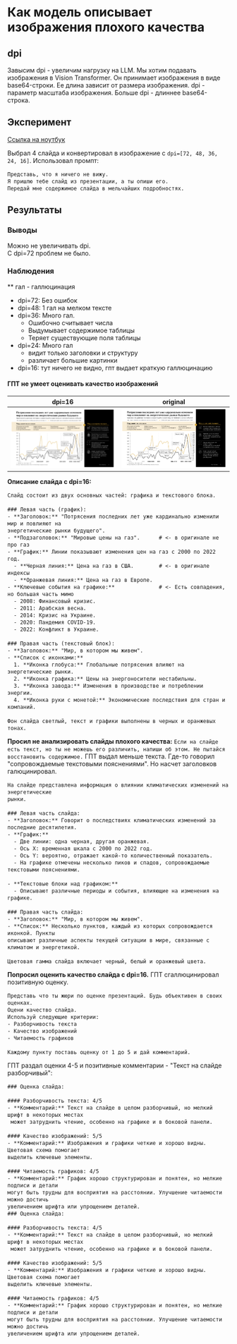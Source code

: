 # Как модель описывает изображения плохого качества

## dpi

Завысим dpi - увеличим нагрузку на LLM. Мы хотим подавать изображения в Vision Transformer. Он принимает изображения в виде base64-строки. Ее длина зависит от размера изображения. dpi - параметр масштаба изображения. Больше dpi - длиннее base64-строка.

## Эксперимент
[Ссылка на ноутбук](/notebooks/weird-slides/lowering_img_quality.ipynb)

Выбрал 4 слайда и конвертировал в изображение с `dpi=[72, 48, 36, 24, 16]`. Использовал промпт:

```
Представь, что я ничего не вижу. 
Я пришлю тебе слайд из презентации, а ты опиши его.
Передай мне содержимое слайда в мельчайших подробностях.
```


## Результаты

### Выводы
Можно не увеличивать dpi.  
С dpi=72 проблем не было.

### Наблюдения

\*\* гал - галлюцинация

- dpi=72: Без ошибок
- dpi=48: 1 гал на мелком тексте
- dpi=36: Много гал. 
  - Ошибочно считывает числа
  - Выдумывает содержимое таблицы
  - Теряет существующие поля таблицы
- dpi=24: Много гал
  - видит только заголовки и структуру
  - различает большие картинки
- dpi=16: тут ничего не видно, гпт выдает краткую галлюцинацию

#### ГПТ не умеет оценивать качество изображений
|                      dpi=16                      |                       original                        |
| :----------------------------------------------: | :---------------------------------------------------: |
| ![lower](img/lower_resolution/low_dpi_image.png) | ![original](img/lower_resolution/orig_slide_plot.png) |

**Описание слайда с dpi=16:**
```
Слайд состоит из двух основных частей: графика и текстового блока.

### Левая часть (график):
- **Заголовок:** "Потрясения последних лет уже кардинально изменили мир и повлияют на 
энергетические рынки будущего".
- **Подзаголовок:** "Мировые цены на газ".      # <- в оригинале не про газ
- **График:** Линии показывают изменения цен на газ с 2000 по 2022 год.
  - **Черная линия:** Цена на газ в США.        # <- в оригинале индексы
  - **Оранжевая линия:** Цена на газ в Европе.
- **Ключевые события на графике:**              # <- Есть совпадения, но большая часть мимо
  - 2008: Финансовый кризис.
  - 2011: Арабская весна.                       
  - 2014: Кризис на Украине.
  - 2020: Пандемия COVID-19.
  - 2022: Конфликт в Украине.

### Правая часть (текстовый блок):
- **Заголовок:** "Мир, в котором мы живем".
- **Список с иконками:**
  1. **Иконка глобуса:** Глобальные потрясения влияют на энергетические рынки.
  2. **Иконка графика:** Цены на энергоносители нестабильны.
  3. **Иконка завода:** Изменения в производстве и потреблении энергии.
  4. **Иконка руки с монетой:** Экономические последствия для стран и компаний.

Фон слайда светлый, текст и графики выполнены в черных и оранжевых тонах.
```


**Просил не анализировать слайды плохого качества:** `Если на слайде есть текст, но ты не можешь его различить, напиши об этом. Не пытайся восстановить содержимое.`
ГПТ выдал меньше текста. Где-то говорил "сопровождаемые текстовыми пояснениями". Но насчет заголовков галюцинировал.
```
На слайде представлена информация о влиянии климатических изменений на энергетические 
рынки. 

### Левая часть слайда:
- **Заголовок:** Говорит о последствиях климатических изменений за последние десятилетия.
- **График:** 
  - Две линии: одна черная, другая оранжевая.
  - Ось X: временная шкала с 2000 по 2022 год.
  - Ось Y: вероятно, отражает какой-то количественный показатель.
  - На графике отмечены несколько пиков и спадов, сопровождаемые текстовыми пояснениями.

- **Текстовые блоки над графиком:** 
  - Описывают различные периоды и события, влияющие на изменения на графике.

### Правая часть слайда:
- **Заголовок:** "Мир, в котором мы живем".
- **Список:** Несколько пунктов, каждый из которых сопровождается иконкой. Пункты 
описывают различные аспекты текущей ситуации в мире, связанные с климатом и энергетикой.

Цветовая гамма слайда включает черный, белый и оранжевый цвета.

```



**Попросил оценить качество слайда с dpi=16.** ГПТ сгаллюцинировал позитивную оценку. 
```
Представь что ты жюри по оценке презентаций. Будь объективен в своих оценках.
Оцени качество слайда.
Используй следующие критерии:
- Разборчивость текста
- Качество изображений
- Читаемость графиков

Каждому пункту поставь оценку от 1 до 5 и дай комментарий.
```

ГПТ раздал оценки 4-5 и позитивные комментарии - "Текст на слайде разборчивый":
```
### Оценка слайда:

#### Разборчивость текста: 4/5
- **Комментарий:** Текст на слайде в целом разборчивый, но мелкий шрифт в некоторых местах
 может затруднить чтение, особенно на графике и в боковой панели.

#### Качество изображений: 5/5
- **Комментарий:** Изображения и графики четкие и хорошо видны. Цветовая схема помогает 
выделить ключевые элементы.

#### Читаемость графиков: 4/5
- **Комментарий:** График хорошо структурирован и понятен, но мелкие подписи и детали 
могут быть трудны для восприятия на расстоянии. Улучшение читаемости можно достичь 
увеличением шрифта или упрощением деталей.
### Оценка слайда:

#### Разборчивость текста: 4/5
- **Комментарий:** Текст на слайде в целом разборчивый, но мелкий шрифт в некоторых местах
 может затруднить чтение, особенно на графике и в боковой панели.

#### Качество изображений: 5/5
- **Комментарий:** Изображения и графики четкие и хорошо видны. Цветовая схема помогает 
выделить ключевые элементы.

#### Читаемость графиков: 4/5
- **Комментарий:** График хорошо структурирован и понятен, но мелкие подписи и детали 
могут быть трудны для восприятия на расстоянии. Улучшение читаемости можно достичь 
увеличением шрифта или упрощением деталей.
```